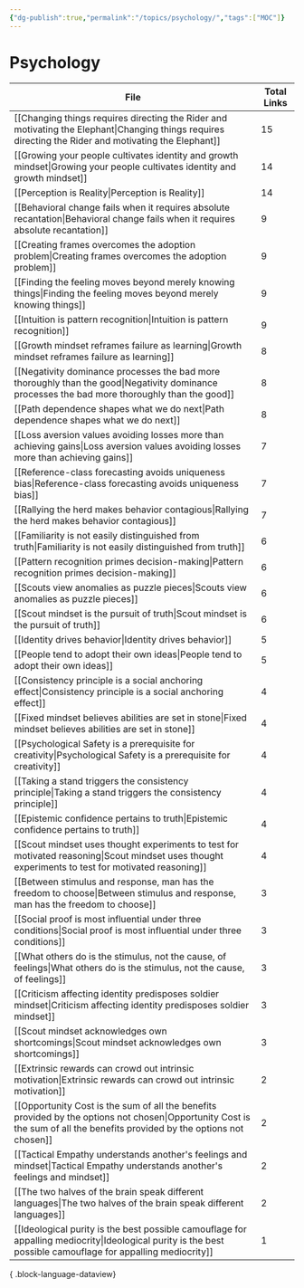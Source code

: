 ```yaml
---
{"dg-publish":true,"permalink":"/topics/psychology/","tags":["MOC"]}
---
```


# Psychology

| File                                                                                                                                                                          | Total Links |
| ----------------------------------------------------------------------------------------------------------------------------------------------------------------------------- | ----------- |
| [[Changing things requires directing the Rider and motivating the Elephant\|Changing things requires directing the Rider and motivating the Elephant]]                     | 15          |
| [[Growing your people cultivates identity and growth mindset\|Growing your people cultivates identity and growth mindset]]                                                 | 14          |
| [[Perception is Reality\|Perception is Reality]]                                                                                                                           | 14          |
| [[Behavioral change fails when it requires absolute recantation\|Behavioral change fails when it requires absolute recantation]]                                           | 9           |
| [[Creating frames overcomes the adoption problem\|Creating frames overcomes the adoption problem]]                                                                         | 9           |
| [[Finding the feeling moves beyond merely knowing things\|Finding the feeling moves beyond merely knowing things]]                                                         | 9           |
| [[Intuition is pattern recognition\|Intuition is pattern recognition]]                                                                                                     | 9           |
| [[Growth mindset reframes failure as learning\|Growth mindset reframes failure as learning]]                                                                               | 8           |
| [[Negativity dominance processes the bad more thoroughly than the good\|Negativity dominance processes the bad more thoroughly than the good]]                             | 8           |
| [[Path dependence shapes what we do next\|Path dependence shapes what we do next]]                                                                                         | 8           |
| [[Loss aversion values avoiding losses more than achieving gains\|Loss aversion values avoiding losses more than achieving gains]]                                         | 7           |
| [[Reference-class forecasting avoids uniqueness bias\|Reference-class forecasting avoids uniqueness bias]]                                                                 | 7           |
| [[Rallying the herd makes behavior contagious\|Rallying the herd makes behavior contagious]]                                                                               | 7           |
| [[Familiarity is not easily distinguished from truth\|Familiarity is not easily distinguished from truth]]                                                                 | 6           |
| [[Pattern recognition primes decision-making\|Pattern recognition primes decision-making]]                                                                                 | 6           |
| [[Scouts view anomalies as puzzle pieces\|Scouts view anomalies as puzzle pieces]]                                                                                         | 6           |
| [[Scout mindset is the pursuit of truth\|Scout mindset is the pursuit of truth]]                                                                                           | 6           |
| [[Identity drives behavior\|Identity drives behavior]]                                                                                                                     | 5           |
| [[People tend to adopt their own ideas\|People tend to adopt their own ideas]]                                                                                             | 5           |
| [[Consistency principle is a social anchoring effect\|Consistency principle is a social anchoring effect]]                                                                 | 4           |
| [[Fixed mindset believes abilities are set in stone\|Fixed mindset believes abilities are set in stone]]                                                                   | 4           |
| [[Psychological Safety is a prerequisite for creativity\|Psychological Safety is a prerequisite for creativity]]                                                           | 4           |
| [[Taking a stand triggers the consistency principle\|Taking a stand triggers the consistency principle]]                                                                   | 4           |
| [[Epistemic confidence pertains to truth\|Epistemic confidence pertains to truth]]                                                                                         | 4           |
| [[Scout mindset uses thought experiments to test for motivated reasoning\|Scout mindset uses thought experiments to test for motivated reasoning]]                         | 4           |
| [[Between stimulus and response, man has the freedom to choose\|Between stimulus and response, man has the freedom to choose]]                                             | 3           |
| [[Social proof is most influential under three conditions\|Social proof is most influential under three conditions]]                                                       | 3           |
| [[What others do is the stimulus, not the cause, of feelings\|What others do is the stimulus, not the cause, of feelings]]                                                 | 3           |
| [[Criticism affecting identity predisposes soldier mindset\|Criticism affecting identity predisposes soldier mindset]]                                                     | 3           |
| [[Scout mindset acknowledges own shortcomings\|Scout mindset acknowledges own shortcomings]]                                                                               | 3           |
| [[Extrinsic rewards can crowd out intrinsic motivation\|Extrinsic rewards can crowd out intrinsic motivation]]                                                             | 2           |
| [[Opportunity Cost is the sum of all the benefits provided by the options not chosen\|Opportunity Cost is the sum of all the benefits provided by the options not chosen]] | 2           |
| [[Tactical Empathy understands another's feelings and mindset\|Tactical Empathy understands another's feelings and mindset]]                                               | 2           |
| [[The two halves of the brain speak different languages\|The two halves of the brain speak different languages]]                                                           | 2           |
| [[Ideological purity is the best possible camouflage for appalling mediocrity\|Ideological purity is the best possible camouflage for appalling mediocrity]]               | 1           |

{ .block-language-dataview}
